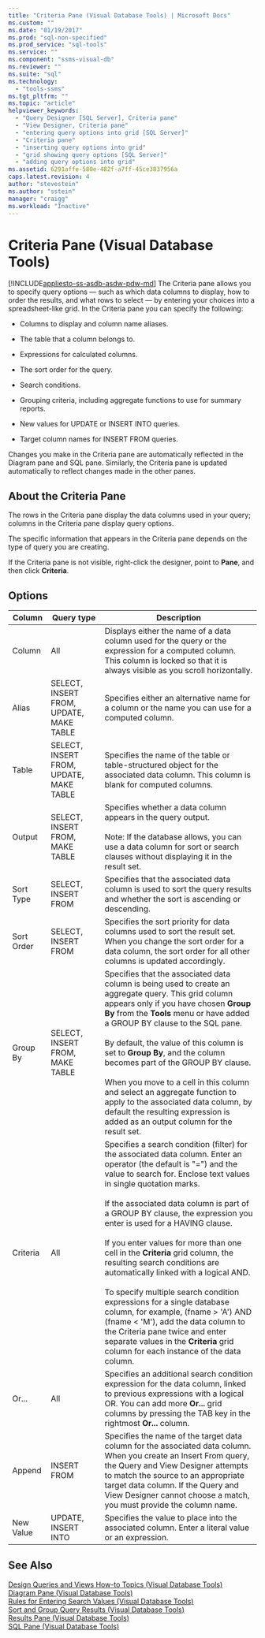 ```yaml
---
title: "Criteria Pane (Visual Database Tools) | Microsoft Docs"
ms.custom: ""
ms.date: "01/19/2017"
ms.prod: "sql-non-specified"
ms.prod_service: "sql-tools"
ms.service: ""
ms.component: "ssms-visual-db"
ms.reviewer: ""
ms.suite: "sql"
ms.technology: 
  - "tools-ssms"
ms.tgt_pltfrm: ""
ms.topic: "article"
helpviewer_keywords: 
  - "Query Designer [SQL Server], Criteria pane"
  - "View Designer, Criteria pane"
  - "entering query options into grid [SQL Server]"
  - "Criteria pane"
  - "inserting query options into grid"
  - "grid showing query options [SQL Server]"
  - "adding query options into grid"
ms.assetid: 6291affe-580e-482f-a7ff-45ce3837956a
caps.latest.revision: 4
author: "stevestein"
ms.author: "sstein"
manager: "craigg"
ms.workload: "Inactive"
---
```

# Criteria Pane (Visual Database Tools)
[!INCLUDE[appliesto-ss-asdb-asdw-pdw-md](../../includes/appliesto-ss-asdb-asdw-pdw-md.md)]
The Criteria pane allows you to specify query options — such as which data columns to display, how to order the results, and what rows to select — by entering your choices into a spreadsheet-like grid. In the Criteria pane you can specify the following:  
  
-   Columns to display and column name aliases.  
  
-   The table that a column belongs to.  
  
-   Expressions for calculated columns.  
  
-   The sort order for the query.  
  
-   Search conditions.  
  
-   Grouping criteria, including aggregate functions to use for summary reports.  
  
-   New values for UPDATE or INSERT INTO queries.  
  
-   Target column names for INSERT FROM queries.  
  
Changes you make in the Criteria pane are automatically reflected in the Diagram pane and SQL pane. Similarly, the Criteria pane is updated automatically to reflect changes made in the other panes.  
  
## About the Criteria Pane  
The rows in the Criteria pane display the data columns used in your query; columns in the Criteria pane display query options.  
  
The specific information that appears in the Criteria pane depends on the type of query you are creating.  
  
If the Criteria pane is not visible, right-click the designer, point to **Pane**, and then click **Criteria**.  
  
## Options  
  
|**Column**|**Query type**|**Description**|  
|--------------|------------------|-------------------|  
|Column|All|Displays either the name of a data column used for the query or the expression for a computed column. This column is locked so that it is always visible as you scroll horizontally.|  
|Alias|SELECT, INSERT FROM, UPDATE, MAKE TABLE|Specifies either an alternative name for a column or the name you can use for a computed column.|  
|Table|SELECT, INSERT FROM, UPDATE, MAKE TABLE|Specifies the name of the table or table-structured object for the associated data column. This column is blank for computed columns.|  
|Output|SELECT, INSERT FROM, MAKE TABLE|Specifies whether a data column appears in the query output.<br /><br />Note: If the database allows, you can use a data column for sort or search clauses without displaying it in the result set.|  
|Sort Type|SELECT, INSERT FROM|Specifies that the associated data column is used to sort the query results and whether the sort is ascending or descending.|  
|Sort Order|SELECT, INSERT FROM|Specifies the sort priority for data columns used to sort the result set. When you change the sort order for a data column, the sort order for all other columns is updated accordingly.|  
|Group By|SELECT, INSERT FROM, MAKE TABLE|Specifies that the associated data column is being used to create an aggregate query. This grid column appears only if you have chosen **Group By** from the **Tools** menu or have added a GROUP BY clause to the SQL pane.<br /><br />By default, the value of this column is set to **Group By**, and the column becomes part of the GROUP BY clause.<br /><br />When you move to a cell in this column and select an aggregate function to apply to the associated data column, by default the resulting expression is added as an output column for the result set.|  
|Criteria|All|Specifies a search condition (filter) for the associated data column. Enter an operator (the default is "=") and the value to search for. Enclose text values in single quotation marks.<br /><br />If the associated data column is part of a GROUP BY clause, the expression you enter is used for a HAVING clause.<br /><br />If you enter values for more than one cell in the **Criteria** grid column, the resulting search conditions are automatically linked with a logical AND.<br /><br />To specify multiple search condition expressions for a single database column, for example, (fname > 'A') AND (fname < 'M'), add the data column to the Criteria pane twice and enter separate values in the **Criteria** grid column for each instance of the data column.|  
|Or...|All|Specifies an additional search condition expression for the data column, linked to previous expressions with a logical OR. You can add more **Or...** grid columns by pressing the TAB key in the rightmost **Or...** column.|  
|Append|INSERT FROM|Specifies the name of the target data column for the associated data column. When you create an Insert From query, the Query and View Designer attempts to match the source to an appropriate target data column. If the Query and View Designer cannot choose a match, you must provide the column name.|  
|New Value|UPDATE, INSERT INTO|Specifies the value to place into the associated column. Enter a literal value or an expression.|  
  
## See Also  
[Design Queries and Views How-to Topics &#40;Visual Database Tools&#41;](../../ssms/visual-db-tools/design-queries-and-views-how-to-topics-visual-database-tools.md)  
[Diagram Pane &#40;Visual Database Tools&#41;](../../ssms/visual-db-tools/diagram-pane-visual-database-tools.md)  
[Rules for Entering Search Values &#40;Visual Database Tools&#41;](../../ssms/visual-db-tools/rules-for-entering-search-values-visual-database-tools.md)  
[Sort and Group Query Results &#40;Visual Database Tools&#41;](../../ssms/visual-db-tools/sort-and-group-query-results-visual-database-tools.md)  
[Results Pane &#40;Visual Database Tools&#41;](../../ssms/visual-db-tools/results-pane-visual-database-tools.md)  
[SQL Pane &#40;Visual Database Tools&#41;](../../ssms/visual-db-tools/sql-pane-visual-database-tools.md)  
  
